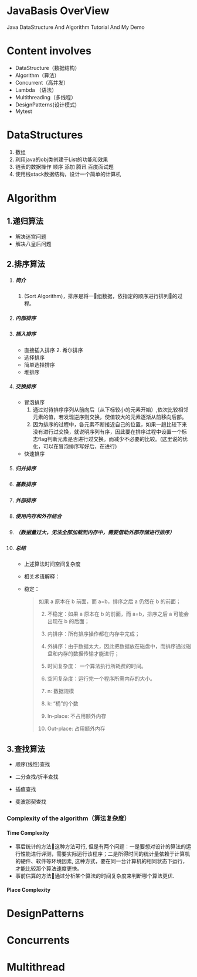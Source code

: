 # JavaBasis OverView

Java DataStructure And Algorithm Tutorial And My Demo

# Content involves

-  DataStructure（数据结构）
-  Algorithm（算法）
-  Concurrent（高并发）
-  Lambda （语法）
-  Multithreading（多线程）
-  DesignPatterns(设计模式)
-  Mytest

# DataStructures

1. 数组
2. 利用java的obj类创建于List的功能和效果
3. 链表的数据操作 顺序 添加 腾讯 百度面试题
4. 使用栈stack数据结构，设计一个简单的计算机  

# Algorithm

## 1.递归算法

- 解决迷宫问题
- 解决八皇后问题

## 2.排序算法

1. ##### 简介

     1.  (Sort Algorithm)，排序是将一组数据，依指定的顺序进行排列的过程。

 2. ##### 内部排序

3. ##### 插入排序

   -  直接插入排序 
      2.  希尔排序
   -  选择排序
   -  简单选择排序
   -  堆排序

4. ##### 交换排序

   - 冒泡排序  
     1.  通过对待排序序列从前向后（从下标较小的元素开始）,依次比较相邻元素的值，若发现逆序则交换，使值较大的元素逐渐从前移向后部。
     2.  因为排序的过程中，各元素不断接近自己的位置，如果一趟比较下来没有进行过交换，就说明序列有序，因此要在排序过程中设置一个标志flag判断元素是否进行过交换。而减少不必要的比较。(这里说的优化，可以在冒泡排序写好后，在进行)
   - 快速排序
   
5. ##### 归并排序

5. ##### 基数排序

6. ##### 外部排序

7. ##### 使用内存和外存结合 

8. ##### （数据量过大，无法全部加载到内存中，需要借助外部存储进行排序）

9. ##### 总结 

   - 上述算法时间空间复杂度

   - 相关术语解释： 

   - 稳定：

     > 如果 a 原本在 b 前面，而 a=b，排序之后 a 仍然在 b 的前面；
     >
     > 2) 不稳定：如果 a 原本在 b 的前面，而 a=b，排序之后 a 可能会出现在 b 的后面；
     >
     > 3) 内排序：所有排序操作都在内存中完成；
     >
     > 4) 外排序：由于数据太大，因此把数据放在磁盘中，而排序通过磁盘和内存的数据传输才能进行；
     >
     > 5) 时间复杂度： 一个算法执行所耗费的时间。
     >
     > 6) 空间复杂度：运行完一个程序所需内存的大小。
     >
     > 7) n: 数据规模
     >
     > 8) k: “桶”的个数
     >
     > 9) In-place: 不占用额外内存
     >
     > 10) Out-place: 占用额外内存



## 3.查找算法

- 顺序(线性)查找

- 二分查找/折半查找 

- 插值查找 

- 斐波那契查找

### Complexity of the algorithm（算法复杂度）

#### Time Complexity

- 事后统计的方法这种方法可行, 但是有两个问题：一是要想对设计的算法的运行性能进行评测，需要实际运行该程序；二是所得时间的统计量依赖于计算机的硬件、软件等环境因素, 这种方式，要在同一台计算机的相同状态下运行，才能比较那个算法速度更快。
- 事前估算的方法通过分析某个算法的时间复杂度来判断哪个算法更优.

#### Place Complexity

# DesignPatterns

# Concurrents

# Multithread
